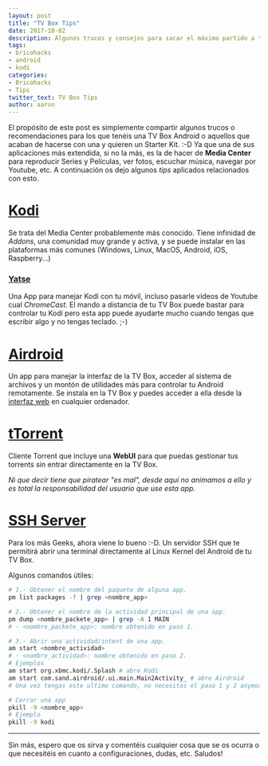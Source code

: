 ```yaml
---
layout: post
title: "TV Box Tips"
date: 2017-10-02
description: Algunos trucos y consejos para sacar el máximo partido a tu TV Box.
tags:
- bricohacks
- android
- kodi
categories: 
- Bricohacks
- Tips
twitter_text: TV Box Tips
author: aaron
---
```


El propósito de este post es simplemente compartir algunos
trucos o recomendaciones para los que tenéis una TV Box Android o aquellos
que acaban de hacerse con una y quieren un Starter Kit. :-D
Ya que una de sus aplicaciones más extendida, si no la más, es la de hacer
de **Media Center** para reproducir Series y Películas, ver fotos,
escuchar música, navegar por Youtube, etc. A continuación os dejo algunos
 _tips_ aplicados relacionados con esto.


# [Kodi](https://kodi.tv/)
Se trata del Media Center probablemente más conocido. Tiene infinidad
de _Addons_, una comunidad muy grande y activa, y se puede instalar en
las plataformas más comunes (Windows, Linux, MacOS, Android, iOS, Raspberry...)

### [Yatse](https://yatse.tv/redmine/projects/yatse)
Una App para manejar Kodi con tu móvil, incluso pasarle videos de Youtube
cual _ChromeCast_. El mando a distancia de tu TV Box puede bastar para controlar
tu Kodi pero esta app puede ayudarte mucho cuando tengas que escribir algo y
no tengas teclado. ;-)

# [Airdroid](https://www.airdroid.com/es-es/)
Un app para manejar la interfaz de la TV Box, acceder al sistema
de archivos y un montón de utilidades más para controlar tu Android remotamente.
Se instala en la TV Box y puedes acceder a ella desde la
[interfaz web](http://web.airdroid.com/) en cualquier ordenador.

# [tTorrent](http://ttorrent.org/)
Cliente Torrent que incluye una **WebUI** para que puedas gestionar tus torrents
sin entrar directamente en la TV Box.

_Ni que decir tiene que piratear "es mal", desde aquí no animamos a ello y es total la responsabilidad del usuario que use esta app._

# [SSH Server](https://play.google.com/store/apps/details?id=com.icecoldapps.sshserver&hl=es)

Para los más Geeks, ahora viene lo bueno :-D. Un servidor SSH que te permitirá
abrir una terminal directamente al Linux Kernel del Android de tu TV Box.

Algunos comandos útiles:

```sh
# 1.- Obtener el nombre del paquete de alguna app.
pm list packages -f | grep <nombre_app>

# 2.- Obtener el nombre de la actividad principal de una app.
pm dump <nombre_packete_app> | grep -A 1 MAIN
# · <nombre_packete_app>: nombre obtenido en paso 1.

# 3.- Abrir una actividad/intent de una app.
am start <nombre_actividad>
# · <nombre_actividad>: nombre obtenido en paso 2.
# Ejemplos
am start org.xbmc.kodi/.Splash # abre Kodi
am start com.sand.airdroid/.ui.main.Main2Activity_ # abre Airdroid
# Una vez tengas este ultimo comando, no necesitas el paso 1 y 2 anymore.

# Cerrar una app
pkill -9 <nombre_app>
# Ejemplo
pkill -9 kodi
```

---

Sin más, espero que os sirva y comentéis cualquier cosa que se os ocurra o que
necesitéis en cuanto a configuraciones, dudas, etc. Saludos!